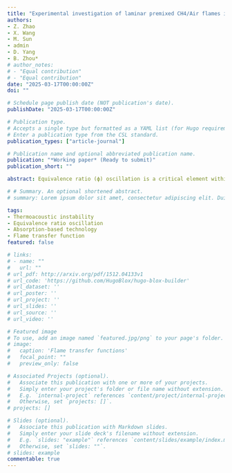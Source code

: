 ```yaml
---
title: "Experimental investigation of laminar premixed CH4/Air flames in response to parasite velocity decoupled equivalence ratio oscillation"
authors:
- Z. Zhao
- X. Wang
- M. Sun
- admin
- D. Yang
- B. Zhou*
# author_notes:
# - "Equal contribution"
# - "Equal contribution"
date: "2025-03-17T00:00:00Z"
doi: ""

# Schedule page publish date (NOT publication's date).
publishDate: "2025-03-17T00:00:00Z"

# Publication type.
# Accepts a single type but formatted as a YAML list (for Hugo requirements).
# Enter a publication type from the CSL standard.
publication_types: ["article-journal"]

# Publication name and optional abbreviated publication name.
publication: "*Working paper* (Ready to submit)"
publication_short: ""

abstract: Equivalence ratio (ϕ) oscillation is a critical element within the feedback loop of thermoacoustic instabilities in various propulsion and power systems. In this study, velocity-decoupled ϕ modulation methane/air flame system over modulation frequency from 0 up to 40 Hz was realized using a two-valve configuration coupling with a multiple physical quantities measurement encompassing ϕ (using broadband UV absorption spectroscopy), heat release (using high-speed flame CH* chemiluminescence), velocity (using hot wire anemometry) and pressure (using dynamic pressure sensor), and three parameters were considered including mean equivalence ratio (ϕ0), modulation amplitudes (ɛ), facilitating a systematic study of the flame transfer function (FTF) and flame dynamics to the corresponding perturbations. According to the results, when the system is subjected solely to ϕ modulation, ϕ0 exerts a more pronounced influence on the FTF of global CH* intensity (FCH*-global, can be divided into two parts, flame area, FA and intensity of CH*, FCH*-osc) than ɛ. While FA (FCH*-osc) shows a less significant impact on FCH*-global at the case of ϕ0=1.0 (1.2). Besides, the quasi-steady state assumption is invalidated after the frequency is higher than 2 Hz through the performance of the local CH* intensity. Furthermore, a theoretical method using FCH*-global and FA is used to calculate the FTF of heat release (FQ) and shows a good consistency with the experimental FQ comparing with the traditional method using the steady relationship between the CH* intensity and heat release. In summary, the equivalence ratio oscillation plays a vital role in thermoacoustic instability and need to be investigated through the velocity-decoupled ϕ modulation system.

# # Summary. An optional shortened abstract.
# summary: Lorem ipsum dolor sit amet, consectetur adipiscing elit. Duis posuere tellus ac convallis placerat. Proin tincidunt magna sed ex sollicitudin condimentum.

tags: 
- Thermoacoustic instability
- Equivalence ratio oscillation
- Absorption-based technology
- Flame transfer function
featured: false

# links:
# - name: ""
#   url: ""
# url_pdf: http://arxiv.org/pdf/1512.04133v1
# url_code: 'https://github.com/HugoBlox/hugo-blox-builder'
# url_dataset: ''
# url_poster: ''
# url_project: ''
# url_slides: ''
# url_source: ''
# url_video: ''

# Featured image
# To use, add an image named `featured.jpg/png` to your page's folder. 
# image:
#   caption: 'Flame transfer functions'
#   focal_point: ""
#   preview_only: false

# Associated Projects (optional).
#   Associate this publication with one or more of your projects.
#   Simply enter your project's folder or file name without extension.
#   E.g. `internal-project` references `content/project/internal-project/index.md`.
#   Otherwise, set `projects: []`.
# projects: []

# Slides (optional).
#   Associate this publication with Markdown slides.
#   Simply enter your slide deck's filename without extension.
#   E.g. `slides: "example"` references `content/slides/example/index.md`.
#   Otherwise, set `slides: ""`.
# slides: example
commentable: true
---
```


<!-- This work is a further investigation of my [previous paper](/publication/W_Liang_ASPACC2025Conference/). -->

<!-- {{% callout note %}}
Click the *Cite* button above to demo the feature to enable visitors to import publication metadata into their reference management software.
{{% /callout %}}

{{% callout note %}}
Create your slides in Markdown - click the *Slides* button to check out the example.
{{% /callout %}}

Add the publication's **full text** or **supplementary notes** here. You can use rich formatting such as including [code, math, and images](https://docs.hugoblox.com/content/writing-markdown-latex/). -->
